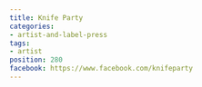 ```yaml
---
title: Knife Party
categories:
- artist-and-label-press
tags:
- artist
position: 280
facebook: https://www.facebook.com/knifeparty
---
```


